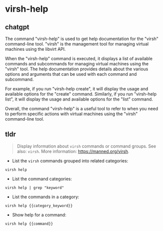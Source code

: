 # virsh-help 
## chatgpt 
The command "virsh-help" is used to get help documentation for the "virsh" command-line tool. "virsh" is the management tool for managing virtual machines using the libvirt API. 

When the "virsh-help" command is executed, it displays a list of available commands and subcommands for managing virtual machines using the "virsh" tool. The help documentation provides details about the various options and arguments that can be used with each command and subcommand.

For example, if you run "virsh-help create", it will display the usage and available options for the "create" command. Similarly, if you run "virsh-help list", it will display the usage and available options for the "list" command.

Overall, the command "virsh-help" is a useful tool to refer to when you need to perform specific actions with virtual machines using the "virsh" command-line tool. 

## tldr 
 
> Display information about `virsh` commands or command groups.
> See also: `virsh`.
> More information: <https://manned.org/virsh>.

- List the `virsh` commands grouped into related categories:

`virsh help`

- List the command categories:

`virsh help | grep "keyword"`

- List the commands in a category:

`virsh help {{category_keyword}}`

- Show help for a command:

`virsh help {{command}}`
